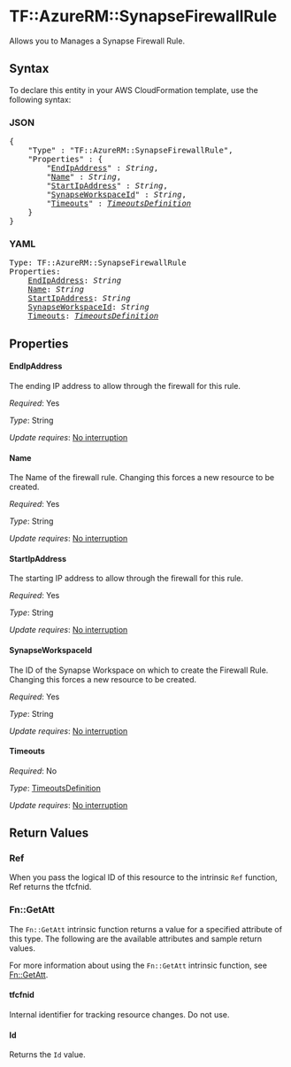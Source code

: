 # TF::AzureRM::SynapseFirewallRule

Allows you to Manages a Synapse Firewall Rule.

## Syntax

To declare this entity in your AWS CloudFormation template, use the following syntax:

### JSON

<pre>
{
    "Type" : "TF::AzureRM::SynapseFirewallRule",
    "Properties" : {
        "<a href="#endipaddress" title="EndIpAddress">EndIpAddress</a>" : <i>String</i>,
        "<a href="#name" title="Name">Name</a>" : <i>String</i>,
        "<a href="#startipaddress" title="StartIpAddress">StartIpAddress</a>" : <i>String</i>,
        "<a href="#synapseworkspaceid" title="SynapseWorkspaceId">SynapseWorkspaceId</a>" : <i>String</i>,
        "<a href="#timeouts" title="Timeouts">Timeouts</a>" : <i><a href="timeoutsdefinition.md">TimeoutsDefinition</a></i>
    }
}
</pre>

### YAML

<pre>
Type: TF::AzureRM::SynapseFirewallRule
Properties:
    <a href="#endipaddress" title="EndIpAddress">EndIpAddress</a>: <i>String</i>
    <a href="#name" title="Name">Name</a>: <i>String</i>
    <a href="#startipaddress" title="StartIpAddress">StartIpAddress</a>: <i>String</i>
    <a href="#synapseworkspaceid" title="SynapseWorkspaceId">SynapseWorkspaceId</a>: <i>String</i>
    <a href="#timeouts" title="Timeouts">Timeouts</a>: <i><a href="timeoutsdefinition.md">TimeoutsDefinition</a></i>
</pre>

## Properties

#### EndIpAddress

The ending IP address to allow through the firewall for this rule.

_Required_: Yes

_Type_: String

_Update requires_: [No interruption](https://docs.aws.amazon.com/AWSCloudFormation/latest/UserGuide/using-cfn-updating-stacks-update-behaviors.html#update-no-interrupt)

#### Name

The Name of the firewall rule. Changing this forces a new resource to be created.

_Required_: Yes

_Type_: String

_Update requires_: [No interruption](https://docs.aws.amazon.com/AWSCloudFormation/latest/UserGuide/using-cfn-updating-stacks-update-behaviors.html#update-no-interrupt)

#### StartIpAddress

The starting IP address to allow through the firewall for this rule.

_Required_: Yes

_Type_: String

_Update requires_: [No interruption](https://docs.aws.amazon.com/AWSCloudFormation/latest/UserGuide/using-cfn-updating-stacks-update-behaviors.html#update-no-interrupt)

#### SynapseWorkspaceId

The ID of the Synapse Workspace on which to create the Firewall Rule. Changing this forces a new resource to be created.

_Required_: Yes

_Type_: String

_Update requires_: [No interruption](https://docs.aws.amazon.com/AWSCloudFormation/latest/UserGuide/using-cfn-updating-stacks-update-behaviors.html#update-no-interrupt)

#### Timeouts

_Required_: No

_Type_: <a href="timeoutsdefinition.md">TimeoutsDefinition</a>

_Update requires_: [No interruption](https://docs.aws.amazon.com/AWSCloudFormation/latest/UserGuide/using-cfn-updating-stacks-update-behaviors.html#update-no-interrupt)

## Return Values

### Ref

When you pass the logical ID of this resource to the intrinsic `Ref` function, Ref returns the tfcfnid.

### Fn::GetAtt

The `Fn::GetAtt` intrinsic function returns a value for a specified attribute of this type. The following are the available attributes and sample return values.

For more information about using the `Fn::GetAtt` intrinsic function, see [Fn::GetAtt](https://docs.aws.amazon.com/AWSCloudFormation/latest/UserGuide/intrinsic-function-reference-getatt.html).

#### tfcfnid

Internal identifier for tracking resource changes. Do not use.

#### Id

Returns the <code>Id</code> value.

